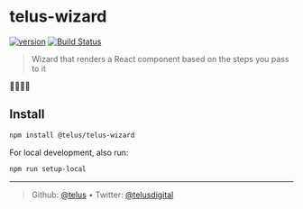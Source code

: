 # telus-wizard

[![version][npm-image]][npm-url] [![Build Status][circle-image]][circle-url]

> Wizard that renders a React component based on the steps you pass to it

🧙‍♂️🧙‍♀️

## Install

```bash
npm install @telus/telus-wizard
```

For local development, also run:
```bash
npm run setup-local
```

---
> Github: [@telus](https://github.com/telus) &bull;
> Twitter: [@telusdigital](https://twitter.com/telusdigital)

[circle-url]: https://circleci.com/gh/telus/telus-wizard
[circle-image]: https://img.shields.io/circleci/project/github/telus/telus-wizard/master.svg?style=for-the-badge&logo=circleci

[npm-url]: https://www.npmjs.com/package/@telus/telus-wizard
[npm-image]: https://img.shields.io/npm/v/@telus/telus-wizard.svg?style=for-the-badge&logo=npm

